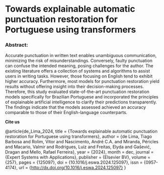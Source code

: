 # Towards explainable automatic punctuation restoration for Portuguese using transformers

### Abstract: 
Accurate punctuation in written text enables unambiguous communication, minimizing the risk of misunderstandings. Conversely, faulty punctuation can confuse the intended meaning, posing challenges for the author. The existing literature offers a collection of systems and algorithms to assist users in writing tasks. However, those focusing on English tend to exhibit higher accuracy. Furthermore, most models for punctuation restoration yield results without offering insight into their decision-making processes. Therefore, this study evaluated state-of-the-art punctuation restoration models specifically for Brazilian Portuguese and incorporated the principles of explainable artificial intelligence to clarify their predictions transparently. The findings indicate that the models assessed achieved an accuracy comparable to those of their English-language counterparts.

**Cite us**

@article{de_Lima_2024,
  title         = {Towards explainable automatic punctuation restoration for Portuguese using transformers},
  author        = {de Lima, Tiago Barbosa and Rolim, Vitor and Nascimento, André C.A. and Miranda, Péricles and Macario, Valmir and Rodrigues, Luiz and Freitas, Elyda and Gašević, Dragan and Mello, Rafael Ferreira},
  year          = {2024},
  month         = dec,
  journal       = {Expert Systems with Applications},
  publisher     = {Elsevier BV},
  volume        = {257},
  pages         = {125097},
  doi           = {10.1016/j.eswa.2024.125097},
  issn          = {0957-4174},
  url           = {http://dx.doi.org/10.1016/j.eswa.2024.125097}
}

